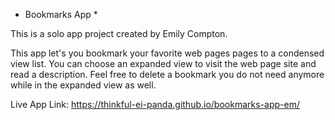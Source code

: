 * Bookmarks App *

This is a solo app project created by Emily Compton.

This app let's you bookmark your favorite web pages pages to a condensed view list.
You can choose an expanded view to visit the web page site and read a description.
Feel free to delete a bookmark you do not need anymore while in the expanded view as well.

Live App Link: https://thinkful-ei-panda.github.io/bookmarks-app-em/

